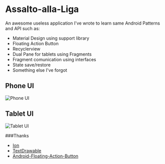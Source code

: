 # Assalto-alla-Liga
An awesome useless application I've wrote to learn same Android Patterns and API such as:
 - Material Design using support library
 - Floating Action Button
 - Recyclerview
 - Dual Pane for tablets using Fragments
 - Fragment comunication using interfaces
 - State save/restore
 - Something else I've forgot
 
## Phone UI
![Phone UI](http://f.cl.ly/items/0U1T070d1O3z151w0J1c/GIF_20150116_175959.gif "Phone UI")
## Tablet UI
![Tablet UI](http://f.cl.ly/items/3X2N0J221x2U3g1d2Q1l/GIF_20150116_182618.gif "Tablet UI")

###Thanks
 - [Ion](https://github.com/koush/ion)
 - [TextDrawable](https://github.com/amulyakhare/TextDrawable)
 - [Android-Floating-Action-Button](https://github.com/futuresimple/android-floating-action-button)
